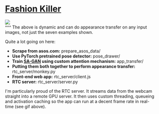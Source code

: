 # [Fashion Killer](https://www.youtube.com/watch?v=nPhe9Ah8rKA)
![](FK.gif)  
^^^ The above is dynamic and can do appearance transfer on any input images, not just the seven examples shown.

Quite a lot going on here:
- **Scrape from asos.com:** prepare_asos_data/
- **Use PyTorch pretrained pose detector:** pose_drawer/
- **Train [SA-GAN](https://arxiv.org/abs/1805.08318) using custom attention mechanism:** app_transfer/
- **Putting them both together to perform appearance transfer:** rtc_server/monkey.py
- **Front-end web app:** rtc_server/client.js
- **RTC server:** rtc_server/server.py
 
I'm particularly proud of the RTC server. It streams data from the webcam straight into a remote GPU server. It then uses custom threading, queueing and activation caching so the app can run at a decent frame rate in real-time (see gif above). 

